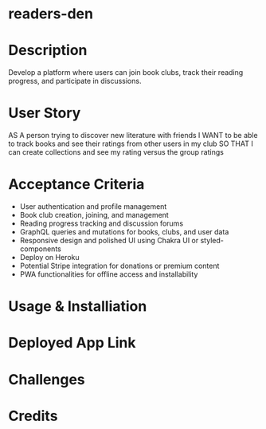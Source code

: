 # readers-den
# Description
Develop a platform where users can join book clubs, track their reading progress, and participate in discussions.

# User Story

AS A person trying to discover new literature with friends
I WANT to be able to track books and see their ratings from other users in my club
SO THAT I can create collections and see my rating versus the group ratings

# Acceptance Criteria
* User authentication and profile management
* Book club creation, joining, and management
* Reading progress tracking and discussion forums
* GraphQL queries and mutations for books, clubs, and user data
* Responsive design and polished UI using Chakra UI or styled-components
* Deploy on Heroku
* Potential Stripe integration for donations or premium content
* PWA functionalities for offline access and installability

# Usage & Installiation


# Deployed App Link


# Challenges


# Credits